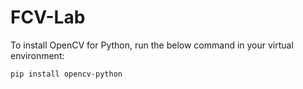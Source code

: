 # FCV-Lab


To install OpenCV for Python, run the below command in your virtual environment:

```
pip install opencv-python
```
